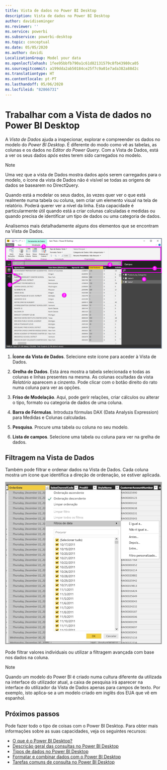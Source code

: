 ```yaml
---
title: Vista de dados no Power BI Desktop
description: Vista de dados no Power BI Desktop
author: davidiseminger
ms.reviewer: ''
ms.service: powerbi
ms.subservice: powerbi-desktop
ms.topic: conceptual
ms.date: 05/05/2020
ms.author: davidi
LocalizationGroup: Model your data
ms.openlocfilehash: 1fee95bbfb790a1c61d82131579c8fb43980ca05
ms.sourcegitcommit: a199dda2ab50184ce25f7c9a01e7ada382a88d2c
ms.translationtype: HT
ms.contentlocale: pt-PT
ms.lasthandoff: 05/06/2020
ms.locfileid: "82866731"
---
```

# <a name="work-with-data-view-in-power-bi-desktop"></a>Trabalhar com a Vista de dados no Power BI Desktop

A *Vista de Dados* ajuda a inspecionar, explorar e compreender os dados no modelo do *Power BI Desktop*. É diferente do modo como vê as tabelas, as colunas e os dados no *Editor do Power Query*. Com a Vista de Dados, está a ver os seus dados *após* estes terem sido carregados no modelo.

> [!NOTE]
> Uma vez que a vista de Dados mostra dados após serem carregados para o modelo, o ícone da vista de Dados não é visível se todas as origens de dados se basearem no DirectQuery. 

Quando está a modelar os seus dados, às vezes quer ver o que está realmente numa tabela ou coluna, sem criar um elemento visual na tela de relatório. Poderá querer ver a nível da linha. Esta capacidade é particularmente útil quando está a criar colunas calculadas e medidas ou quando precisa de identificar um tipo de dados ou uma categoria de dados.

Analisemos mais detalhadamente alguns dos elementos que se encontram na Vista de Dados.

![Vista de dados no Power BI Desktop](media/desktop-data-view/dataview_fullscreen.png)

1. **Ícone da Vista de Dados**. Selecione este ícone para aceder à Vista de Dados.

2. **Grelha de Dados**. Esta área mostra a tabela selecionada e todas as colunas e linhas presentes na mesma. As colunas ocultadas da vista *Relatório* aparecem a cinzento. Pode clicar com o botão direito do rato numa coluna para ver as opções.

3. **Friso de Modelação**. Aqui, pode gerir relações, criar cálculos ou alterar o tipo, formato ou categoria de dados de uma coluna.

4. **Barra de Fórmulas**. Introduza fórmulas DAX (Data Analysis Expression) para Medidas e Colunas calculadas.

5. **Pesquisa**. Procure uma tabela ou coluna no seu modelo.

6. **Lista de campos**. Selecione uma tabela ou coluna para ver na grelha de dados.

## <a name="filtering-in-data-view"></a>Filtragem na Vista de Dados

Também pode filtrar e ordenar dados na Vista de Dados. Cada coluna mostra um ícone que identifica a direção de ordenação, se estiver aplicada.

![Ordenar e filtrar na Vista de Dados no Power BI Desktop](media/desktop-data-view/dataview_sort-and-filter.png)

Pode filtrar valores individuais ou utilizar a filtragem avançada com base nos dados na coluna.

> [!NOTE]
> Quando um modelo do Power BI é criado numa cultura diferente da utilizada na interface do utilizador atual, a caixa de pesquisa irá aparecer na interface do utilizador da Vista de Dados apenas para campos de texto. Por exemplo, isto aplica-se a um modelo criado em inglês dos EUA que vê em espanhol.


## <a name="next-steps"></a>Próximos passos

Pode fazer todo o tipo de coisas com o Power BI Desktop. Para obter mais informações sobre as suas capacidades, veja os seguintes recursos:

* [O que é o Power BI Desktop?](desktop-what-is-desktop.md)
* [Descrição geral das consultas no Power BI Desktop](desktop-query-overview.md)
* [Tipos de dados no Power BI Desktop](desktop-data-types.md)
* [Formatar e combinar dados com o Power BI Desktop](desktop-shape-and-combine-data.md)
* [Tarefas comuns de consulta no Power BI Desktop](desktop-common-query-tasks.md)
